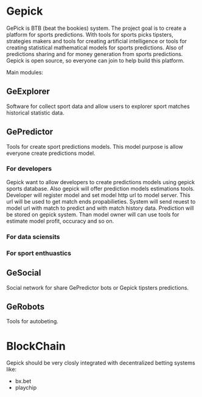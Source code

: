 # Gepick

GePick is BTB (beat the bookies) system. The project goal is to create a platform for sports predictions. With tools for sports picks tipsters, strategies makers and tools for creating artificial intelligence or tools for creating statistical mathematical models for sports predictions. Also of predictions sharing and for money generation from sports predictions. Gepick is open source, so everyone can join to help build this platform.

Main modules:

## GeExplorer
Software for collect sport data and allow users to explorer sport matches historical statistic data.
## GePredictor
Tools for create sport predictions models. This model purpose is allow everyone create predictions model.
### For developers

Gepick want to allow developers to create predictions models using gepick sports database.
Also gepick will offer prediction models estimations tools.
Developer will register model and set model http url to model server.
This url will be used to get match ends propabilieties.
System will send reuest to model url with match to predict and with match history data.
Prediction will be stored on gepick system.
Than model owner will can use tools for estimate model profit, occuracy and so on.
### For data sciensits
### For sport enthuastics
## GeSocial
Social network for share GePredictor bots or Gepick tipsters predictions.
## GeRobots 
Tools for autobeting.

# BlockChain

Gepick should be very closly integrated with decentralized betting systems like:

  - bx.bet
  - playchip
